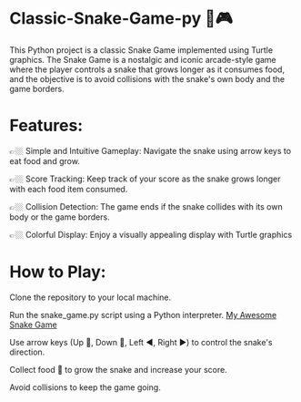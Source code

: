 # Classic-Snake-Game-py 🐍🎮
This Python project is a classic Snake Game implemented using Turtle graphics. The Snake Game is a nostalgic and iconic arcade-style game where the player controls a snake that grows longer as it consumes food, and the objective is to avoid collisions with the snake's own body and the game borders.

# Features:
  👉🏼 Simple and Intuitive Gameplay: Navigate the snake using arrow keys to eat food and grow.
  
  👉🏼 Score Tracking: Keep track of your score as the snake grows longer with each food item consumed.
  
  👉🏼 Collision Detection: The game ends if the snake collides with its own body or the game borders.
  
  👉🏼 Colorful Display: Enjoy a visually appealing display with Turtle graphics

# How to Play:
  Clone the repository to your local machine.
  
  Run the snake_game.py script using a Python interpreter.
  [My Awesome Snake Game](https://github.com/ganesh42shrma/Classic-Snake-Game-py.git)
  
  Use arrow keys (Up 🔼, Down 🔽, Left ◀️, Right ▶️) to control the snake's direction.
  
  Collect food 🍱 to grow the snake and increase your score.
  
  Avoid collisions to keep the game going.
